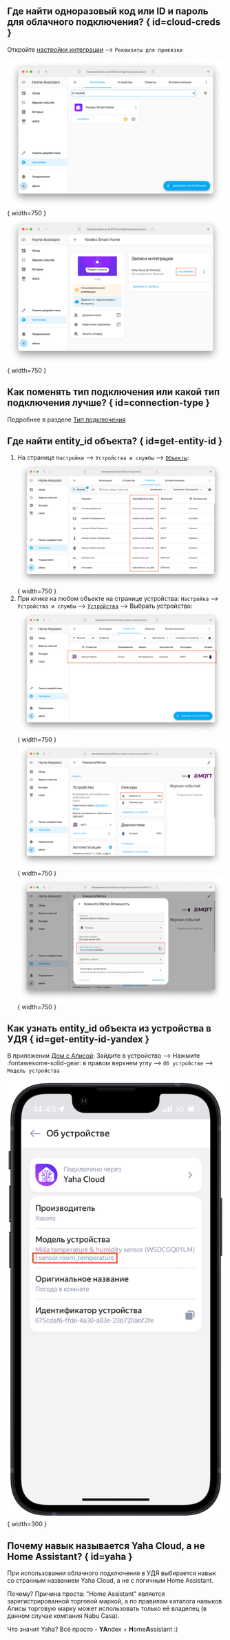 ## Где найти одноразовый код или ID и пароль для облачного подключения? { id=cloud-creds }

Откройте [настройки интеграции](./config/getting-started.md#gui) --> `Реквизиты для привязки`

![](assets/images/config/gui-1.png){ width=750 }
![](assets/images/config/gui-2.png){ width=750 }

## Как поменять тип подключения или какой тип подключения лучше? { id=connection-type }

Подробнее в разделе [Тип подключения](./config/connection-type.md)

## Где найти entity_id объекта? { id=get-entity-id }

1. На странице `Настройки` --> `Устройства и службы` --> [`Объекты`](https://my.home-assistant.io/redirect/entities/):<br>
    ![](assets/images/faq/entity-id-1.png){ width=750 }
2. При клике на любом объекте на странице устройства: `Настройка` --> `Устройства и службы` --> [`Устройства`](https://my.home-assistant.io/redirect/devices/) --> Выбрать устройство:<br>
    ![](assets/images/faq/entity-id-2.png){ width=750 }
    ![](assets/images/faq/entity-id-3.png){ width=750 }
    ![](assets/images/faq/entity-id-4.png){ width=750 }

## Как узнать entity_id объекта из устройства в УДЯ { id=get-entity-id-yandex }

В приложении [Дом с Алисой](https://ya.cc/iot_app):
Зайдите в устройство --> Нажмите :fontawesome-solid-gear: в правом верхнем углу --> `Об устройстве` --> `Модель устройства`

![](assets/images/faq/entity-id-yandex.png){ width=300 }

## Почему навык называется Yaha Cloud, а не Home Assistant? { id=yaha }

При использовании облачного подключения в УДЯ выбирается навык со странным названием Yaha Cloud, а не с логичным Home Assistant.

Почему? Причина проста: "Home Assistant" является зарегистрированной торговой маркой,
а по правилам каталога навыков Алисы торговую марку может использовать только её владелец (в данном случае компания Nabu Casa).

Что значит Yaha? Всё просто - **YA**ndex + **H**ome**A**ssistant :)
